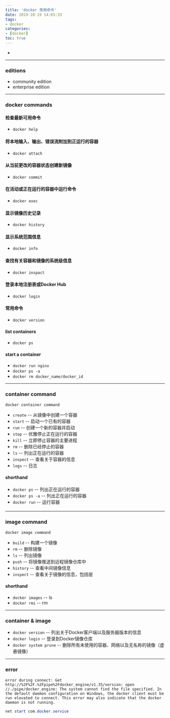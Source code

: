 ```yaml
---
title: 'docker 常用命令'
date: 2019-10-19 14:03:33
tags:
- docker
categories: 
- [docker]
toc: true
---
```


-
<!-- more -->
---
### editions

- community edition
- enterprise edition
  
---
### docker commands

#### 检查最新可用命令

- `docker help`

#### 将本地输入、输出、错误流附加到正运行的容器

- `docker attach`

#### 从当前更改的容器状态创建新镜像

- `docker commit`

#### 在活动或正在运行的容器中运行命令

- `docker exec`

#### 显示镜像历史记录

- `docker history`

#### 显示系统范围信息

- `docker info`

#### 查找有关容器和镜像的系统级信息

- `docker inspact`

#### 登录本地注册表或Docker Hub

- `docker login`

#### 

####  常用命令

- `docker version`
  
#### list containers

- `docker ps`

#### start a container

- `docker run nginx`
- `docker ps -a`
- `docker rm docker_name/docker_id`

---

### container command

`docker container command`

- `create` -- 从镜像中创建一个容器
- `start` -- 启动一个已有的容器
- `run` -- 创建一个新的容器并启动
- `stop` -- 优雅停止正在运行的容器
- `kill` -- 立即停止容器的主要进程
- `rm` -- 删除已经停止的容器
- `ls` -- 列出正在运行的容器
- `inspect` -- 查看关于容器的信息
- `logs` -- 日志

#### shorthand
- `docker ps` -- 列出正在运行的容器
- `docker ps -a` -- 列出正在运行的容器
- `docker run` -- 运行容器

#### 

---

### image command

`docker image command`

- `build` -- 构建一个镜像
- `rm` -- 删除镜像
- `ls` -- 列出镜像
- `push` -- 将镜像推送到远程镜像仓库中
- `history` -- 查看中间镜像信息
- `inspect` -- 查看关于镜像的信息，包括层

#### shorthand

- `docker images` -- ls
- `docker rmi` -- rm

---

### container & image

- `docker version` -- 列出关于Docker客户端以及服务器版本的信息
- `docker login` -- 登录到Docker镜像仓库
- `docker system prune` -- 删除所有未使用的容器、网络以及无名称的镜像（虚悬镜像）

--- 

### error

    error during connect: Get http://%2F%2F.%2Fpipe%2Fdocker_engine/v1.35/version: open //./pipe/docker_engine: The system cannot find the file specified. In the default daemon configuration on Windows, the docker client must be run elevated to connect. This error may also indicate that the docker daemon is not running.


```powershell
net start com.docker.service
```



